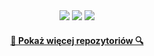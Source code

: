 <div align="center"> 
  <a href = "mailto:zoon@lu.onet.pl"><img src="https://img.shields.io/static/v1?style=for-the-badge&message=Onet.pl&color=005FF9&logo=Mail.Ru&logoColor=FFFFFF&label=" target="_blank"></a>
  <a href="https://www.thingiverse.com/zoon/designs" target="_blank"><img src="https://img.shields.io/static/v1?style=for-the-badge&message=Thingiverse&color=248BFB&logo=Thingiverse&logoColor=FFFFFF&label=" target="_blank"></a>
  <a href="https://www.linkedin.com/in/zbigniew-nied%C5%BAwied%C5%BA-4204714a/" target="_blank"><img src="https://img.shields.io/badge/-LinkedIn-%230077B5?style=for-the-badge&logo=linkedin&logoColor=white" target="_blank"></a>
</div>

<h4 align="center">
  <a href="https://github.com/z-niedzwiedz?tab=repositories" title="Pokaż repozytoria">🔎 Pokaż więcej repozytoriów 🔍</a>
</h4>
